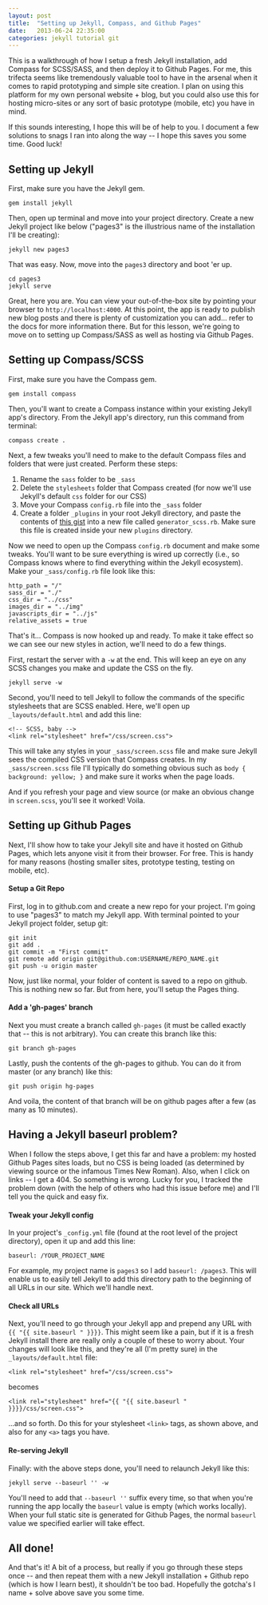 ```yaml
---
layout: post
title:  "Setting up Jekyll, Compass, and Github Pages"
date:   2013-06-24 22:35:00
categories: jekyll tutorial git
---
```


This is a walkthrough of how I setup a fresh Jekyll installation, add Compass for SCSS/SASS, and then deploy it to Github Pages. For me, this trifecta seems like tremendously valuable tool to have in the arsenal when it comes to rapid prototyping and simple site creation. I plan on using this platform for my own personal website + blog, but you could also use this for hosting micro-sites or any sort of basic prototype (mobile, etc) you have in mind.

If this sounds interesting, I hope this will be of help to you. I document a few solutions to snags I ran into along the way -- I hope this saves you some time. Good luck!

## Setting up Jekyll

First, make sure you have the Jekyll gem.

    gem install jekyll

Then, open up terminal and move into your project directory. Create a new Jekyll project like below ("pages3" is the illustrious name of the installation I'll be creating):

    jekyll new pages3

That was easy. Now, move into the `pages3` directory and boot 'er up.

    cd pages3
    jekyll serve

Great, here you are. You can view your out-of-the-box site by pointing your browser to `http://localhost:4000`. At this point, the app is ready to publish new blog posts and there is plenty of customization you can add... refer to the docs for more information there. But for this lesson, we're going to move on to setting up Compass/SASS as well as hosting via Github Pages.

## Setting up Compass/SCSS

First, make sure you have the Compass gem.

    gem install compass

Then, you'll want to create a Compass instance within your existing Jekyll app's directory. From the Jekyll app's directory, run this command from terminal:

    compass create .

Next, a few tweaks you'll need to make to the default Compass files and folders that were just created. Perform these steps:

1. Rename the `sass` folder to be `_sass`
2. Delete the `stylesheets` folder that Compass created (for now we'll use Jekyll's default `css` folder for our CSS)
3. Move your Compass `config.rb` file into the `_sass` folder
4. Create a folder `_plugins` in your root Jekyll directory, and paste the contents of [this gist](https://gist.github.com/davidpots/5853188) into a new file called `generator_scss.rb`. Make sure this file is created inside your new `plugins` directory.

Now we need to open up the Compass `config.rb` document and make some tweaks. You'll want to be sure everything is wired up correctly (i.e., so Compass knows where to find everything within the Jekyll ecosystem). Make your `_sass/config.rb` file look like this:
  
    http_path = "/"
    sass_dir = "./"
    css_dir = "../css"
    images_dir = "../img"
    javascripts_dir = "../js"
    relative_assets = true
  
That's it... Compass is now hooked up and ready. To make it take effect so we can see our new styles in action, we'll need to do a few things.

First, restart the server with a `-w` at the end. This will keep an eye on any SCSS changes you make and update the CSS on the fly.

    jekyll serve -w

Second, you'll need to tell Jekyll to follow the commands of the specific stylesheets that are SCSS enabled. Here, we'll open up `_layouts/default.html` and add this line:

    <!-- SCSS, baby -->
    <link rel="stylesheet" href="/css/screen.css">

This will take any styles in your `_sass/screen.scss` file and make sure Jekyll sees the compiled CSS version that Compass creates. In my `_sass/screen.scss` file I'll typically do something obvious such as `body { background: yellow; }` and make sure it works when the page loads.

And if you refresh your page and view source (or make an obvious change in `screen.scss`, you'll see it worked! Voila.

## Setting up Github Pages

Next, I'll show how to take your Jekyll site and have it hosted on Github Pages, which lets anyone visit it from their browser. For free. This is handy for many reasons (hosting smaller sites, prototype testing, testing on mobile, etc).

#### Setup a Git Repo

First, log in to github.com and create a new repo for your project. I'm going to use "pages3" to match my Jekyll app. With terminal pointed to your Jekyll project folder, setup git:
  
    git init
    git add .
    git commit -m "First commit"
    git remote add origin git@github.com:USERNAME/REPO_NAME.git
    git push -u origin master

Now, just like normal, your folder of content is saved to a repo on github. This is nothing new so far. But from here, you'll setup the Pages thing.

#### Add a 'gh-pages' branch

Next you must create a branch called `gh-pages` (it must be called exactly that -- this is not arbitrary). You can create this branch like this:

    git branch gh-pages

Lastly, push the contents of the gh-pages to github. You can do it from master (or any branch) like this:

    git push origin hg-pages

And voila, the content of that branch will be on github pages after a few (as many as 10 minutes).

## Having a Jekyll baseurl problem?

When I follow the steps above, I get this far and have a problem: my hosted Github Pages sites loads, but no CSS is being loaded (as determined by viewing source or the infamous Times New Roman). Also, when I click on links -- I get a 404. So something is wrong. Lucky for you, I tracked the problem down (with the help of others who had this issue before me) and I'll tell you the quick and easy fix.

#### Tweak your Jekyll config

In your project's `_config.yml` file (found at the root level of the project directory), open it up and add this line:

    baseurl: /YOUR_PROJECT_NAME

For example, my project name is `pages3` so I add `baseurl: /pages3`. This will enable us to easily tell Jekyll to add this directory path to the beginning of all URLs in our site. Which we'll handle next.

#### Check all URLs

Next, you'll need to go through your Jekyll app and prepend any URL with `{{ "{{ site.baseurl " }}}}`. This might seem like a pain, but if it is a fresh Jekyll install there are really only a couple of these to worry about. Your changes will look like this, and they're all (I'm pretty sure) in the `_layouts/default.html` file:

    <link rel="stylesheet" href="/css/screen.css">

becomes

    <link rel="stylesheet" href="{{ "{{ site.baseurl " }}}}/css/screen.css">

...and so forth. Do this for your stylesheet `<link>` tags, as shown above, and also for any `<a>` tags you have.

#### Re-serving Jekyll

Finally: with the above steps done, you'll need to relaunch Jekyll like this:

    jekyll serve --baseurl '' -w

You'll need to add that `--baseurl ''` suffix every time, so that when you're running the app locally the `baseurl` value is empty (which works locally). When your full static site is generated for Github Pages, the normal `baseurl` value we specified earlier will take effect.

## All done!

And that's it! A bit of a process, but really if you go through these steps once -- and then repeat them with a new Jekyll installation + Github repo (which is how I learn best), it shouldn't be too bad. Hopefully the gotcha's I name + solve above save you some time.